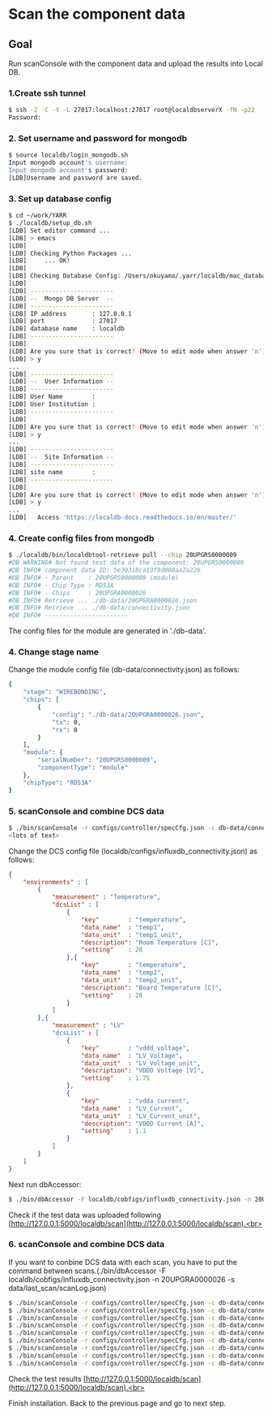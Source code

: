 # Scan the component data

## Goal

Run scanConsole with the component data and upload the results into Local DB.

### 1.Create ssh tunnel
```bash
$ ssh -2 -C -Y -L 27017:localhost:27017 root@localdbserverX -fN -p22
Password:
```

### 2. Set username and password for mongodb 
```bash
$ source localdb/login_mongodb.sh
Input mongodb account's username: 
Input mongodb account's password: 
[LDB]Username and password are saved.
```

### 3. Set up database config
```bash
$ cd ~/work/YARR
$ ./localdb/setup_db.sh
[LDB] Set editor command ...
[LDB] > emacs
[LDB]
[LDB] Checking Python Packages ...
[LDB]     ... OK!
[LDB]
[LDB] Checking Database Config: /Users/okuyama/.yarr/localdb/mac_database.json ...
[LDB]
[LDB] -----------------------
[LDB] --  Mongo DB Server  --
[LDB] -----------------------
[LDB] IP address       : 127.0.0.1
[LDB] port             : 27017
[LDB] database name    : localdb
[LDB] -----------------------
[LDB]
[LDB] Are you sure that is correct? (Move to edit mode when answer 'n') [y/n/exit]
[LDB] > y
...
[LDB] -----------------------
[LDB] --  User Information --
[LDB] -----------------------
[LDB] User Name        : 
[LDB] User Institution : 
[LDB] -----------------------
[LDB]
[LDB] Are you sure that is correct? (Move to edit mode when answer 'n') [y/n/exit]
[LDB] > y
...
[LDB] -----------------------
[LDB] --  Site Information --
[LDB] -----------------------
[LDB] site name        : 
[LDB] -----------------------
[LDB]
[LDB] Are you sure that is correct? (Move to edit mode when answer 'n') [y/n/exit]
[LDB] > y
...
[LDB]   Access 'https://localdb-docs.readthedocs.io/en/master/'
```


### 4. Create config files from mongodb
```bash
$ ./localdb/bin/localdbtool-retrieve pull --chip 20UPGRS0000009 
#DB WARNING# Not found test data of the component: 20UPGRS0000009
#DB INFO# component data ID: 5e30318ca13f8d000aa2a22b 
#DB INFO# - Parent    : 20UPGRS0000009 (module)
#DB INFO# - Chip Type : RD53A
#DB INFO# - Chips     : 20UPGRA0000026
#DB INFO# Retrieve ... ./db-data/20UPGRA0000026.json
#DB INFO# Retrieve ... ./db-data/connectivity.json
#DB INFO# -----------------------
```

The config files for the module are generated in './db-data'.<br>

### 4. Change stage name 

Change the module config file (db-data/connectivity.json) as follows:

```bash
{
    "stage": "WIREBONDING",
    "chips": [
        {
            "config": "./db-data/20UPGRA0000026.json",
            "tx": 0,
            "rx": 0
        }
    ],
    "module": {
        "serialNumber": "20UPGRS0000009",
        "componentType": "module"
    },
    "chipType": "RD53A"
}
```


### 5. scanConsole and combine DCS data

```bash
$ ./bin/scanConsole -r configs/controller/specCfg.json -c db-data/connectivity.json -s configs/scans/rd53a/std_digitalscan.json -W
<lots of text>
```
Change the DCS config file (localdb/configs/influxdb_connectivity.json) as follows:

```json
{
    "environments" : [
        {
            "measurement" : "Temperature",
            "dcsList" : [
                {
                    "key"        : "temperature",
                    "data_name"  : "temp1",
                    "data_unit"  : "temp1_unit",
                    "description": "Room Temperature [C]",
                    "setting"    : 28
                },{
                    "key"        : "temperature",
                    "data_name"  : "temp2",
                    "data_unit"  : "temp2_unit",
                    "description": "Board Temperature [C]",
                    "setting"    : 28
                }
            ]
        },{
            "measurement" : "LV"
            "dcsList" : [
                {
                    "key"        : "vddd_voltage",
                    "data_name"  : "LV_Voltage",
                    "data_unit"  : "LV_Voltage_unit",
                    "description": "VDDD Voltage [V]",
                    "setting"    : 1.75
                },
                {
                    "key"        : "vdda_current",
                    "data_name"  : "LV_Current",
                    "data_unit"  : "LV_Current_unit",
                    "description": "VDDD Current [A]",
                    "setting"    : 1.1
                }
            ]
        }
    ]
}
```

Next run dbAccessor:

```bash
$ ./bin/dbAccessor -F localdb/cobfigs/influxdb_connectivity.json -n 20UPGRA0000026 -s data/last_scan/scanLog.json
```
Check if the test data was uploaded following [http://127.0.0.1:5000/localdb/scan](http://127.0.0.1:5000/localdb/scan).<br>

### 6. scanConsole and combine DCS data

If you want to conbine DCS data with each scan, you have to put the command between scans.(./bin/dbAccessor -F localdb/cobfigs/influxdb_connectivity.json -n 20UPGRA0000026 -s data/last_scan/scanLog.json)
```bash
$ ./bin/scanConsole -r configs/controller/specCfg.json -c db-data/connectivity.json -s configs/scans/rd53a/std_digitalscan.json -W
$ ./bin/scanConsole -r configs/controller/specCfg.json -c db-data/connectivity.json -s configs/scans/rd53a/diff_analogscan.json -W
$ ./bin/scanConsole -r configs/controller/specCfg.json -c db-data/connectivity.json -s configs/scans/rd53a/diff_thresholdscan.json -W
$ ./bin/scanConsole -r configs/controller/specCfg.json -c db-data/connectivity.json -s configs/scans/rd53a/diff_tune_globalthreshold.json -W
$ ./bin/scanConsole -r configs/controller/specCfg.json -c db-data/connectivity.json -s configs/scans/rd53a/diff_tune_pixelthreshold.json -W
$ ./bin/scanConsole -r configs/controller/specCfg.json -c db-data/connectivity.json -s configs/scans/rd53a/diff_retune_pixelthreshold.json -W
$ ./bin/scanConsole -r configs/controller/specCfg.json -c db-data/connectivity.json -s configs/scans/rd53a/diff_tune_finepixelthreshold.json -W
$ ./bin/scanConsole -r configs/controller/specCfg.json -c db-data/connectivity.json -s configs/scans/rd53a/diff_totscan.json -W
$ ./bin/scanConsole -r configs/controller/specCfg.json -c db-data/connectivity.json -s configs/scans/rd53a/diff_noise.json -W
```
Check the test results [http://127.0.0.1:5000/localdb/scan](http://127.0.0.1:5000/localdb/scan).<br>

Finish installation. Back to the previous page and go to next step.

